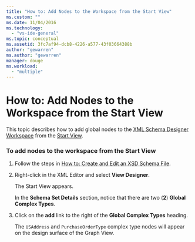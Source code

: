 ```yaml
---
title: "How to: Add Nodes to the Workspace from the Start View"
ms.custom: ""
ms.date: 11/04/2016
ms.technology:
  - "vs-ide-general"
ms.topic: conceptual
ms.assetid: 3fc7af94-dcb8-4226-a577-43f03664388b
author: "gewarren"
ms.author: "gewarren"
manager: douge
ms.workload:
  - "multiple"
---
```

# How to: Add Nodes to the Workspace from the Start View
This topic describes how to add global nodes to the [XML Schema Designer Workspace](../xml-tools/xml-schema-designer-workspace.md) from the [Start View](../xml-tools/start-view.md).

### To add nodes to the workspace from the Start View

1.  Follow the steps in [How to: Create and Edit an XSD Schema File](../xml-tools/how-to-create-and-edit-an-xsd-schema-file.md).

2.  Right-click in the XML Editor and select **View Designer**.

     The Start View appears.

     In the **Schema Set Details** section, notice that there are two (**2**) **Global Complex Types**.

3.  Click on the **add** link to the right of the **Global Complex Types** heading.

     The `USAddress` and `PurchaseOrderType` complex type nodes will appear on the design surface of the Graph View.